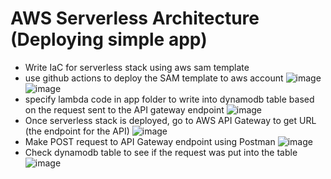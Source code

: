 # AWS Serverless Architecture (Deploying simple app)

- Write IaC for serverless stack using aws sam template
- use github actions to deploy the SAM template to aws account
![image](https://github.com/user-attachments/assets/a6fc46ab-eccc-404b-a5c7-ddacf01b73e3)
![image](https://github.com/user-attachments/assets/ff3820a5-697a-4c58-b952-ec9ef1bbaebd)
- specify lambda code in app folder to write into dynamodb table based on the request sent to the API gateway endpoint 
![image](https://github.com/user-attachments/assets/e25da601-c674-4dea-b8da-ac73bf02c44a)
- Once serverless stack is deployed, go to AWS API Gateway to get URL (the endpoint for the API)
![image](https://github.com/user-attachments/assets/a0e3202d-02e2-459f-9205-0cd0ddd4955c)
- Make POST request to API Gateway endpoint using Postman
![image](https://github.com/user-attachments/assets/d73dfb88-5e6d-4cd7-814b-f20f6af647dd)
- Check dynamodb table to see if the request was put into the table 
![image](https://github.com/user-attachments/assets/dfb8aeca-a1c9-49b8-b698-bb14928af59b)

